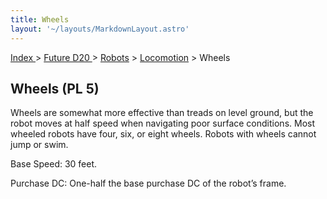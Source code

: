 ```yaml
---
title: Wheels
layout: '~/layouts/MarkdownLayout.astro'
---
```


[ Index ](/) > [ Future D20 ](/future.d20.srd) > [Robots](/future.d20.srd/robots) > [Locomotion](/future.d20.srd/robots/locomotion) > Wheels

## Wheels (PL 5)

Wheels are somewhat more effective than treads on level ground, but the robot
moves at half speed when navigating poor surface conditions. Most wheeled
robots have four, six, or eight wheels. Robots with wheels cannot jump or
swim.

Base Speed: 30 feet.

Purchase DC: One-half the base purchase DC of the robot’s frame.

